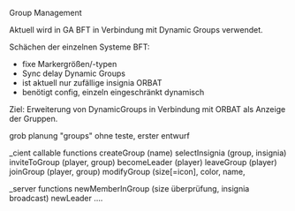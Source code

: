Group Management

Aktuell wird in GA BFT in Verbindung mit Dynamic Groups verwendet.

Schächen der einzelnen Systeme
BFT:
* fixe Markergrößen/-typen
* Sync delay
Dynamic Groups
* ist aktuell nur zufällige insignia
ORBAT
* benötigt config, einzeln eingeschränkt dynamisch

Ziel:
Erweiterung von DynamicGroups in Verbindung mit ORBAT als Anzeige der Gruppen.





grob planung "groups"
ohne teste, erster entwurf

_cient callable functions
createGroup (name)
selectInsignia (group, insignia)
inviteToGroup (player, group)
becomeLeader (player)
leaveGroup (player)
joinGroup (player, group)
modifyGroup (size[=icon], color, name,

_server functions
newMemberInGroup (size überprüfung, insignia broadcast)
newLeader
....
